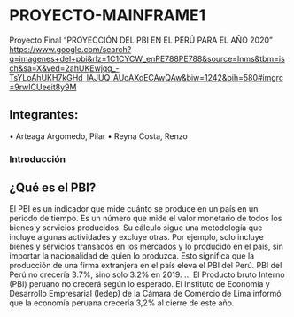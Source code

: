 # PROYECTO-MAINFRAME1
Proyecto Final “PROYECCIÓN DEL PBI EN EL PERÚ PARA EL AÑO 2020”
https://www.google.com/search?q=imagenes+del+pbi&rlz=1C1CYCW_enPE788PE788&source=lnms&tbm=isch&sa=X&ved=2ahUKEwjqq_-TsYLoAhUKH7kGHd_lAJUQ_AUoAXoECAwQAw&biw=1242&bih=580#imgrc=9rwICUeeit8y9M
## Integrantes:
•	Arteaga Argomedo, Pilar
•	Reyna Costa, Renzo
### Introducción 
## ¿Qué es el PBI?
 El PBI es un indicador que mide cuánto se produce en un país en un periodo de tiempo. Es un número que mide el valor monetario de todos los bienes y servicios producidos. Su cálculo sigue una metodología que incluye algunas actividades y excluye otras. Por ejemplo, solo incluye bienes y servicios transados en los mercados y lo producido en el país, sin importar la nacionalidad de quien lo produzca. Esto significa que la producción de una firma extranjera en el país eleva el PBI del Perú.
PBI del Perú no crecería 3.7%, sino solo 3.2% en 2019. ... El Producto bruto Interno (PBI) peruano no crecerá según lo esperado. El Instituto de Economía y Desarrollo Empresarial (Iedep) de la Cámara de Comercio de Lima informó que la economía peruana crecería 3,2% al cierre de este año.

